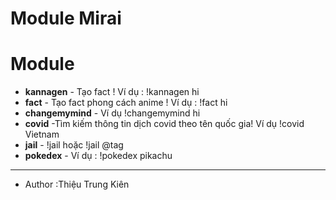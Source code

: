 # Module Mirai
# Module
- **kannagen** - Tạo fact ! Ví dụ : !kannagen hi
- **fact** - Tạo fact phong cách anime ! Ví dụ : !fact hi
- **changemymind** - Ví dụ !changemymind hi
- **covid** -Tìm kiếm thông tin dịch covid theo tên quốc gia! Ví dụ !covid Vietnam
- **jail** - !jail hoặc !jail @tag
- **pokedex** - Ví dụ : !pokedex pikachu
- -------------------------------------------------------------------------
- Author :Thiệu Trung Kiên
